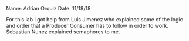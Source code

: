 Name: Adrian Orquiz
Date: 11/18/18

For this lab I got help from Luis Jimenez who explained some of the logic and order that a Producer Consumer has to follow in order to work. Sebastian Nunez explained semaphores to me.